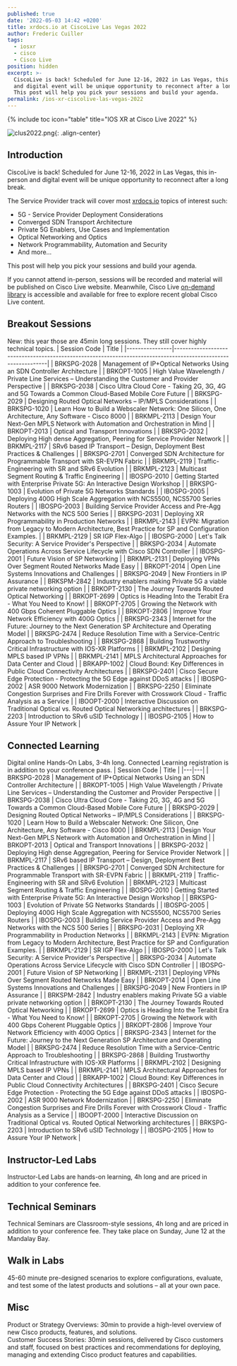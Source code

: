 ```yaml
---
published: true
date: '2022-05-03 14:42 +0200'
title: xrdocs.io at CiscoLive Las Vegas 2022
author: Frederic Cuiller
tags:
  - iosxr
  - cisco
  - Cisco Live
position: hidden
excerpt: >-
  CiscoLive is back! Scheduled for June 12-16, 2022 in Las Vegas, this in-person
  and digital event will be unique opportunity to reconnect after a long break.
  This post will help you pick your sessions and build your agenda.
permalink: /ios-xr-ciscolive-las-vegas-2022
---
```

{% include toc icon="table" title="IOS XR at Cisco Live 2022" %}

![clus2022.png]({{site.baseurl}}/images/clus2022.png){: .align-center}

## Introduction

CiscoLive is back! Scheduled for June 12-16, 2022 in Las Vegas, this in-person and digital event will be unique opportunity to reconnect after a long break.  

The Service Provider track will cover most [xrdocs.io](https://xrdocs.io) topics of interest such:
- 5G - Service Provider Deployment Considerations 
- Converged SDN Transport Architecture 
- Private 5G Enablers, Use Cases and Implementation 
- Optical Networking and Optics 
- Network Programmability, Automation and Security
- And more…

This post will help you pick your sessions and build your agenda.  

If you cannot attend in-person, sessions will be recorded and material will be published on Cisco Live website. Meanwhile, Cisco Live [on-demand library](https://www.ciscolive.com/on-demand/on-demand-library.html#/) is accessible and available for free to explore recent global Cisco Live content.

## Breakout Sessions
New: this year those are 45min long sessions. They still cover highly technical topics.
| Session   Code | Title                                                                                                         |
|----------------|---------------------------------------------------------------------------------------------------------------|
| BRKSPG-2028    | Management of IP+Optical Networks Using an SDN Controller   Architecture                                      |
| BRKOPT-1005    | High Value Wavelength / Private Line Services – Understanding   the Customer and Provider Perspective         |
| BRKSPG-2038    | Cisco Ultra Cloud Core - Taking 2G, 3G, 4G and 5G Towards a   Common Cloud-Based Mobile Core Future           |
| BRKSPG-2029    | Designing Routed Optical Networks – IP/MPLS Considerations                                                    |
| BRKSPG-1020    | Learn How to Build a Webscaler Network: One Silicon, One   Architecture, Any Software - Cisco 8000            |
| BRKMPL-2113    | Design Your Next-Gen MPLS Network with Automation and   Orchestration in Mind                                 |
| BRKOPT-2013    | Optical and Transport Innovations                                                                             |
| BRKSPG-2032    | Deploying High dense Aggregation, Peering for Service Provider   Network                                      |
| BRKMPL-2117    | SRv6 based IP Transport – Design, Deployment Best Practices   & Challenges                                    |
| BRKSPG-2701    | Converged SDN Architecture for Programmable Transport with   SR-EVPN Fabric                                   |
| BRKMPL-2119    | Traffic-Engineering with SR and SRv6 Evolution                                                                |
| BRKMPL-2123    | Multicast Segment Routing & Traffic Engineering                                                               |
| IBOSPG-2010    | Getting Started with Enterprise Private 5G: An Interactive   Design Workshop                                  |
| BRKSPG-1003    | Evolution of Private 5G Networks Standards                                                                    |
| IBOSPG-2005    | Deploying 400G High Scale Aggregation with NCS5500, NCS5700   Series Routers                                  |
| IBOSPG-2003    | Building Service Provider Access and Pre-Agg Networks with the   NCS 500 Series                               |
| BRKSPG-2031    | Deploying XR Programmability in Production Networks                                                           |
| BRKMPL-2143    | EVPN: Migration from Legacy to Modern Architecture, Best   Practice for SP and Configuration Examples.        |
| BRKMPL-2129    | SR IGP Flex-Algo                                                                                              |
| IBOSPG-2000    | Let's Talk Security: A Service Provider's Perspective                                                         |
| BRKSPG-2034    | Automate Operations Across Service Lifecycle with Cisco SDN   Controller                                      |
| IBOSPG-2001    | Future Vision of SP Networking                                                                                |
| BRKMPL-2131    | Deploying VPNs Over Segment Routed Networks Made Easy                                                         |
| BRKOPT-2014    | Open Line Systems Innovations and Challenges                                                                  |
| BRKSPG-2049    | New Frontiers in IP Assurance                                                                                 |
| BRKSPM-2842    | Industry enablers making Private 5G a viable private   networking option                                      |
| BRKOPT-2130    | The Journey Towards Routed Optical Networking                                                                 |
| BRKOPT-2699    | Optics is Heading Into the Terabit Era - What You Need to   Know!                                             |
| BRKOPT-2705    | Growing the Network with 400 Gbps Coherent Pluggable Optics                                                   |
| BRKOPT-2806    | Improve Your Network Efficiency with 400G Optics                                                              |
| BRKSPG-2343    | Internet for the Future: Journey to the Next Generation SP   Architecture and Operating Model                 |
| BRKSPG-2474    | Reduce Resolution Time with a Service-Centric Approach to   Troubleshooting                                   |
| BRKSPG-2868    | Building Trustworthy Critical Infrastructure with IOS-XR   Platforms                                          |
| BRKMPL-2102    | Designing MPLS based IP VPNs                                                                                  |
| BRKMPL-2141    | MPLS Architectural Approaches for Data Center and Cloud                                                       |
| BRKAPP-1002    | Cloud Bound: Key Differences in Public Cloud Connectivity   Architectures                                     |
| BRKSPG-2401    | Cisco Secure Edge Protection - Protecting the 5G Edge against   DDoS attacks                                  |
| IBOSPG-2002    | ASR 9000 Network Modernization                                                                                |
| BRKSPG-2250    | Eliminate Congestion Surprises and Fire Drills Forever with   Crosswork Cloud - Traffic Analysis as a Service |
| IBOOPT-2000    | Interactive Discussion on Traditional Optical vs. Routed   Optical Networking architectures                   |
| BRKSPG-2203    | Introduction to SRv6 uSID Technology                                                                          |
| IBOSPG-2105    | How to Assure Your IP Network                                                                                 |

## Connected Learning
Digital online Hands-On Labs, 3-4h long. Connected Learning registration is in addition to your conference pass.
| Session   Code | Title |
|---|---|
| BRKSPG-2028 | Management of IP+Optical Networks Using an SDN Controller   Architecture  |
| BRKOPT-1005 | High Value Wavelength / Private Line Services – Understanding   the Customer and Provider Perspective |
| BRKSPG-2038 | Cisco Ultra Cloud Core - Taking 2G, 3G, 4G and 5G Towards a   Common Cloud-Based Mobile Core Future |
| BRKSPG-2029 | Designing Routed Optical Networks – IP/MPLS Considerations |
| BRKSPG-1020 | Learn How to Build a Webscaler Network: One Silicon, One   Architecture, Any Software - Cisco 8000 |
| BRKMPL-2113 | Design Your Next-Gen MPLS Network with Automation and   Orchestration in Mind |
| BRKOPT-2013 | Optical and Transport Innovations |
| BRKSPG-2032 | Deploying High dense Aggregation, Peering for Service Provider   Network |
| BRKMPL-2117 | SRv6 based IP Transport – Design, Deployment Best Practices   & Challenges |
| BRKSPG-2701 | Converged SDN Architecture for Programmable Transport with   SR-EVPN Fabric |
| BRKMPL-2119 | Traffic-Engineering with SR and SRv6 Evolution |
| BRKMPL-2123 | Multicast Segment Routing & Traffic Engineering  |
| IBOSPG-2010 | Getting Started with Enterprise Private 5G: An Interactive   Design Workshop |
| BRKSPG-1003 | Evolution of Private 5G Networks Standards |
| IBOSPG-2005 | Deploying 400G High Scale Aggregation with NCS5500, NCS5700   Series Routers |
| IBOSPG-2003 | Building Service Provider Access and Pre-Agg Networks with the   NCS 500 Series |
| BRKSPG-2031 | Deploying XR Programmability in Production Networks |
| BRKMPL-2143 | EVPN: Migration from Legacy to Modern Architecture, Best   Practice for SP and Configuration Examples. |
| BRKMPL-2129 | SR IGP Flex-Algo |
| IBOSPG-2000 | Let's Talk Security: A Service Provider's Perspective |
| BRKSPG-2034 | Automate Operations Across Service Lifecycle with Cisco SDN   Controller |
| IBOSPG-2001 | Future Vision of SP Networking |
| BRKMPL-2131 | Deploying VPNs Over Segment Routed Networks Made Easy |
| BRKOPT-2014 | Open Line Systems Innovations and Challenges |
| BRKSPG-2049 | New Frontiers in IP Assurance |
| BRKSPM-2842 | Industry enablers making Private 5G a viable private   networking option |
| BRKOPT-2130 | The Journey Towards Routed Optical Networking  |
| BRKOPT-2699 | Optics is Heading Into the Terabit Era - What You Need to   Know! |
| BRKOPT-2705 | Growing the Network with 400 Gbps Coherent Pluggable Optics |
| BRKOPT-2806 | Improve Your Network Efficiency with 400G Optics |
| BRKSPG-2343 | Internet for the Future: Journey to the Next Generation SP   Architecture and Operating Model |
| BRKSPG-2474 | Reduce Resolution Time with a Service-Centric Approach to   Troubleshooting |
| BRKSPG-2868 | Building Trustworthy Critical Infrastructure with IOS-XR   Platforms |
| BRKMPL-2102 | Designing MPLS based IP VPNs  |
| BRKMPL-2141 | MPLS Architectural Approaches for Data Center and Cloud |
| BRKAPP-1002 | Cloud Bound: Key Differences in Public Cloud Connectivity   Architectures |
| BRKSPG-2401 | Cisco Secure Edge Protection - Protecting the 5G Edge against   DDoS attacks |
| IBOSPG-2002 | ASR 9000 Network Modernization |
| BRKSPG-2250 | Eliminate Congestion Surprises and Fire Drills Forever with   Crosswork Cloud - Traffic Analysis as a Service |
| IBOOPT-2000 | Interactive Discussion on Traditional Optical vs. Routed   Optical Networking architectures |
| BRKSPG-2203 | Introduction to SRv6 uSID Technology |
| IBOSPG-2105 | How to Assure Your IP Network |
## Instructor-Led Labs
Instructor-Led Labs are hands-on learning, 4h long and are priced in addition to your conference fee.
## Technical Seminars
Technical Seminars are Classroom-style sessions, 4h long and are priced in addition to your conference fee. They take place on Sunday, June 12 at the Mandalay Bay.
## Walk in Labs
45-60 minute pre-designed scenarios to explore configurations, evaluate, and test some of the latest products and solutions – all at your own pace.
## Misc
Product or Strategy Overviews: 30min to provide a high-level overview of new Cisco products, features, and solutions.  
Customer Success Stories: 30min sessions, delivered by Cisco customers and staff, focused on best practices and recommendations for deploying, managing and extending Cisco product features and capabilities.
